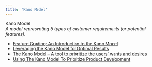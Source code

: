 ```yaml
---
title: 'Kano Model'
---
```


Kano Model  
_A model representing 5 types of customer requirements (or potential features)._

*   [Feature Grading: An Introduction to the Kano Model](http://www.userfocus.co.uk/articles/kano-model.html)
*   [Leveraging the Kano Model for Optimal Results](http://uxmag.com/articles/leveraging-the-kano-model-for-optimal-results)
*   [The Kano Model – A tool to prioritize the users’ wants and desires](https://www.interaction-design.org/literature/article/the-kano-model-a-tool-to-prioritize-the-users-wants-and-desires)
*   [Using The Kano Model To Prioritize Product Development](http://www.mindtheproduct.com/2013/07/using-the-kano-model-to-prioritize-product-development/)  
